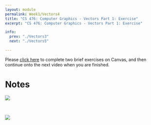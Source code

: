 ```yaml
---
layout: module
permalink: Week1/Vectors4
title: "CS 476: Computer Graphics - Vectors Part 1: Exercise"
excerpt: "CS 476: Computer Graphics - Vectors Part 1: Exercise"

info:
  prev: "./Vectors3"
  next: "./Vectors5"
  
---
```


Please <a href = "https://ursinus.instructure.com/courses/14942/quizzes/19659" target="_blank">click here</a> to complete two brief exercises on Canvas, and then continue onto the next video when you are finished.

<h1>Notes</h1>
<img src = "../images/Unit1/EuclideanVectors1.svg">

<BR><BR>
<img src = "../images/Unit1/EuclideanVectors2.svg">